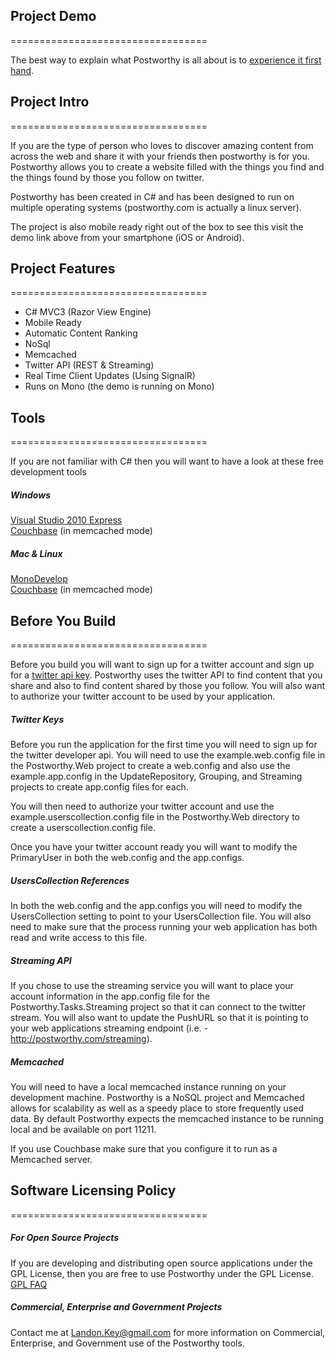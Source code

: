 ## Project Demo
==================================

The best way to explain what Postworthy is all about is to <a href="http://postworthy.com">experience it first hand</a>.

## Project Intro
==================================

If you are the type of person who loves to discover amazing content from across the web and share it with your friends
then postworthy is for you. Postworthy allows you to create a website filled with the things you find and the things 
found by those you follow on twitter.

Postworthy has been created in C# and has been designed to run on multiple operating systems 
(postworthy.com is actually a linux server).

The project is also mobile ready right out of the box to see this visit the demo link above from your smartphone (iOS or Android).

## Project Features
==================================

* C# MVC3 (Razor View Engine)
* Mobile Ready
* Automatic Content Ranking
* NoSql
* Memcached
* Twitter API (REST & Streaming)
* Real Time Client Updates (Using SignalR)
* Runs on Mono (the demo is running on Mono)

## Tools
==================================

If you are not familiar with C# then you will want to have a look at these free development tools

##### Windows

<a href="http://www.microsoft.com/visualstudio/en-us/products/2010-editions/express">Visual Studio 2010 Express</a>
<br/>
<a href="http://www.couchbase.com/memcached">Couchbase</a> (in memcached mode)

##### Mac & Linux

<a href="http://monodevelop.com/">MonoDevelop</a>
<br/>
<a href="http://www.couchbase.com/memcached">Couchbase</a> (in memcached mode)


## Before You Build
==================================

Before you build you will want to sign up for a twitter account and sign up for a <a href="https://dev.twitter.com/">twitter api key</a>. 
Postworthy uses the twitter API to find content that you share and also to find content shared by those you follow. 
You will also want to authorize your twitter account to be used by your application.

##### Twitter Keys

Before you run the application for the first time you will need to sign up for the twitter developer api.
You will need to use the example.web.config file in the Postworthy.Web project to create a web.config
and also use the example.app.config in the UpdateRepository, Grouping, and Streaming projects to create 
app.config files for each.

You will then need to authorize your twitter account and use the  example.userscollection.config 
file in the Postworthy.Web directory to create a userscollection.config file.

Once you have your twitter account ready you will want to modify the PrimaryUser in both the web.config and 
the app.configs.

##### UsersCollection References

In both the web.config and the app.configs you will need to modify the UsersCollection setting to point 
to your UsersCollection file. You will also need to make sure that the process running your web application 
has both read and write access to this file.

##### Streaming API

If you chose to use the streaming service you will want to place your account information in the app.config 
file for the Postworthy.Tasks.Streaming project so that it can connect to the twitter stream. You will also want to update 
the PushURL so that it is pointing to your web applications streaming endpoint (i.e. - http://postworthy.com/streaming).

##### Memcached

You will need to have a local memcached instance running on your development machine. Postworthy is a NoSQL project
and Memcached allows for scalability as well as a speedy place to store frequently used data. By default Postworthy expects 
the memcached instance to be running local and be available on port 11211.

If you use Couchbase make sure that you configure it to run as a Memcached server.

## Software Licensing Policy
==================================

##### For Open Source Projects

If you are developing and distributing open source applications under the GPL License, then you are free to use Postworthy under the GPL License.
<a href="http://www.gnu.org/licenses/gpl-faq.html">GPL FAQ</a>

##### Commercial, Enterprise and Government Projects

Contact me at Landon.Key@gmail.com for more information on Commercial, Enterprise, and Government use of the Postworthy tools.
